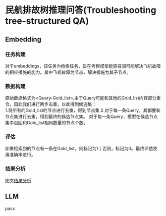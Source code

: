 # 民航排故树推理问答(Troubleshooting tree-structured QA)

## Embedding

### 任务构建
对于embeddings，该任务为检索任务，旨在考察模型能否召回可能解决飞机故障的相应措施的能力。其中飞机故障为节点，解决措施为其子节点。
### 数据构建
原始数据格式为<Query-Gold_list>,由于Query可能和其他的Gold_list内容部分重合，因此我们进行两步去重，以此得到候选集：  
1.将所有的Gold_list的节点进行去重，得到节点集
2.对于每一条Query，其都要和节点集进行去重，得到最终的候选节点集。
对于每一条Query，模型在候选节点集中召回和Gold_list相同数量的节点个数。
### 评估
如果检索到的节点有一条在Gold_list，则标记为1；否则，标记为0。最终评估使用准确率进行。

### 结果分析

图文[结果分析](embedding/analysis.py)

## LLM
pass

